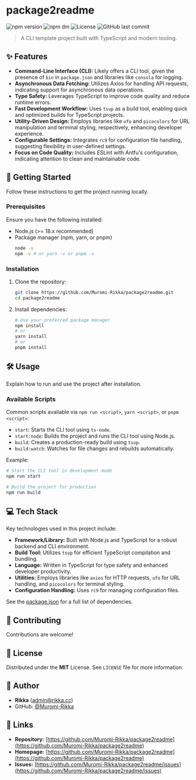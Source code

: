 # package2readme

![npm version](https://img.shields.io/npm/v/package2readme)
![npm dm](https://img.shields.io/npm/dm/package2readme)
![License](https://img.shields.io/badge/license-MIT-green)
![GitHub last commit](https://img.shields.io/github/last-commit/Muromi-Rikka/package2readme)

> A CLI template project built with TypeScript and modern tooling.

## ✨ Features

* **Command-Line Interface (CLI):** Likely offers a CLI tool, given the presence of `bin` in `package.json` and libraries like `consola` for logging.
* **Asynchronous Data Fetching:** Utilizes Axios for handling API requests, indicating support for asynchronous data operations.
* **Type Safety:** Leverages TypeScript to improve code quality and reduce runtime errors.
* **Fast Development Workflow:** Uses `tsup` as a build tool, enabling quick and optimized builds for TypeScript projects.
* **Utility-Driven Design:** Employs libraries like `ufo` and `picocolors` for URL manipulation and terminal styling, respectively, enhancing developer experience.
* **Configurable Settings:** Integrates `rc9` for configuration file handling, suggesting flexibility in user-defined settings.
* **Focus on Code Quality:** Includes ESLint with Antfu's configuration, indicating attention to clean and maintainable code.

## 🚀 Getting Started

Follow these instructions to get the project running locally.

### Prerequisites

Ensure you have the following installed:
* Node.js (>= 18.x recommended)
* Package manager (npm, yarn, or pnpm)
    ```bash
    node -v
    npm -v # or yarn -v or pnpm -v
    ```

### Installation

1. Clone the repository:
    ```bash
    git clone https://github.com/Muromi-Rikka/package2readme.git
    cd package2readme
    ```
2. Install dependencies:
    ```bash
    # Use your preferred package manager
    npm install
    # or
    yarn install
    # or
    pnpm install
    ```

## 🛠️ Usage

Explain how to run and use the project after installation.

### Available Scripts

Common scripts available via `npm run <script>`, `yarn <script>`, or `pnpm <script>`:

* `start`: Starts the CLI tool using `ts-node`.
* `start:node`: Builds the project and runs the CLI tool using Node.js.
* `build`: Creates a production-ready build using `tsup`.
* `build:watch`: Watches for file changes and rebuilds automatically.

Example:
```bash
# Start the CLI tool in development mode
npm run start

# Build the project for production
npm run build
```

## 💻 Tech Stack

Key technologies used in this project include:

* **Framework/Library:** Built with Node.js and TypeScript for a robust backend and CLI environment.
* **Build Tool:** Utilizes `tsup` for efficient TypeScript compilation and bundling.
* **Language:** Written in TypeScript for type safety and enhanced developer productivity.
* **Utilities:** Employs libraries like `axios` for HTTP requests, `ufo` for URL handling, and `picocolors` for terminal styling.
* **Configuration Handling:** Uses `rc9` for managing configuration files.

See the [package.json](package.json) for a full list of dependencies.

## 🤝 Contributing

Contributions are welcome!

## 📄 License

Distributed under the **MIT** License. See `LICENSE` file for more information.

## 👤 Author

* **Rikka** ([admin@rikka.cc](mailto:admin@rikka.cc))
* GitHub: [@Muromi-Rikka](https://github.com/Muromi-Rikka)

## 🔗 Links

* **Repository:** [https://github.com/Muromi-Rikka/package2readme](https://github.com/Muromi-Rikka/package2readme)
* **Homepage:** [https://github.com/Muromi-Rikka/package2readme](https://github.com/Muromi-Rikka/package2readme)
* **Issues:** [https://github.com/Muromi-Rikka/package2readme/issues](https://github.com/Muromi-Rikka/package2readme/issues)
